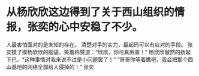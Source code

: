 # 从杨欣欣这边得到了关于西山组织的情报，张奕的心中安稳了不少。
人最害怕面对的是未知的存在。
清楚对手的实力，最起码可以有应对的手段。
张奕摸了摸杨欣欣的脑袋，笑着称赞道：“欣欣，你可真厉害！”
杨欣欣傲然的扬起下巴，“这种事情对我来说不过是小问题罢了！”
“哥哥你等着瞧吧，我会把那个西山基地的网络全部给入侵掉的！”
张奕

